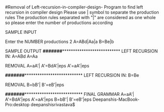 #Removal of  Left-recursion-in-compiler-design-
Program to find left recursion in compiler design 
Please use | symbol to separate the production rules
The production rules separated with "|" are considered as one whole so please enter the number of productions according

SAMPLE INPUT 

Enter the NUMBER productions 2
A=ABd|Aa|a
B=Be|b


SAMPLE OUTPUT
****#######*******************************
LEFT RECURSION IN: 
A=ABd
A=Aa
 
REMOVAL
A=aA'|
A'=BdA'|eps
A'=aA'|eps
 
****#######*******************************
LEFT RECURSION IN: 
B=Be
 
REMOVAL
B=bB'|
B'=eB'|eps
 
****#######*******************************
FINAL GRAMMAR
A=aA'|
A'=BdA'|eps
A'=aA'|eps
B=bB'|
B'=eB'|eps
Deepanshis-MacBook-Pro:desktop deepanshisrivastava$ 
